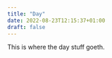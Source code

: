 ```yaml
---
title: "Day"
date: 2022-08-23T12:15:37+01:00
draft: false
---
```


This is where the day stuff goeth.
